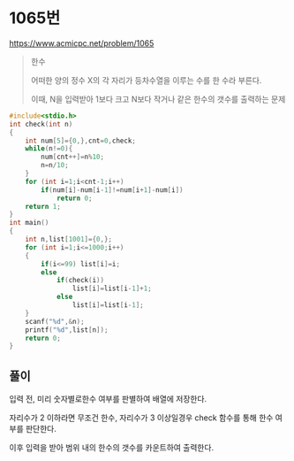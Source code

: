 # 1065번
https://www.acmicpc.net/problem/1065
>한수
>
>어떠한 양의 정수 X의 각 자리가 등차수열을 이루는 수를 한 수라 부른다.
>
>이때, N을 입력받아 1보다 크고 N보다 작거나 같은 한수의 갯수를 출력하는 문제
```c
#include<stdio.h>
int check(int n)
{
    int num[5]={0,},cnt=0,check;
    while(n!=0){
        num[cnt++]=n%10;
        n=n/10;
    }
    for (int i=1;i<cnt-1;i++)
        if(num[i]-num[i-1]!=num[i+1]-num[i])
            return 0;
    return 1;
}
int main()
{
    int n,list[1001]={0,};
    for (int i=1;i<=1000;i++)
    {
        if(i<=99) list[i]=i;
        else
            if(check(i))
                list[i]=list[i-1]+1;
            else
                list[i]=list[i-1];
    }
    scanf("%d",&n);
    printf("%d",list[n]);
    return 0;
}
```
## 풀이
입력 전, 미리 숫자별로한수 여부를 판별하여 배열에 저장한다.

자리수가 2 이하라면 무조건 한수, 자리수가 3 이상일경우 check 함수를 통해 한수 여부를 판단한다.

이후 입력을 받아 범위 내의 한수의 갯수를 카운트하여 출력한다.
